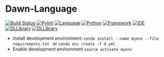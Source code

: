 # Dawn-Language

[![Build Status](https://travis-ci.org/heiseish/Dawn-Language.svg?branch=master)](https://travis-ci.org/heiseish/Dawn-Language)
[![Pylint](https://img.shields.io/static/v1.svg?label=Pylint&message=7.08/10.0&color=informational&logo=Codacy)]([https://travis-ci.com/username/projectname](https://github.com/heiseish/Dawn-Language))
[![Language](https://img.shields.io/static/v1.svg?label=Language&message=Python&color=informational&logo=Python)]([https://travis-ci.com/username/projectname](https://github.com/heiseish/Dawn-Language))
[![Python](https://img.shields.io/static/v1.svg?label=Python&message=3.6.8&color=success)]([https://travis-ci.com/username/projectname](https://github.com/heiseish/Dawn-Language))
[![Framework](https://img.shields.io/static/v1.svg?label=Framework&message=Anaconda&color=blueviolet&logo=Conda-Forge)]([https://travis-ci.com/username/projectname](https://github.com/heiseish/Dawn-Language))
[![IDE](https://img.shields.io/static/v1.svg?label=IDE&message=SublimeText&color=blueviolet&logo=Sublime-Text)]([https://travis-ci.com/username/projectname](https://github.com/heiseish/Dawn-Language))
[![DLLibrary](https://img.shields.io/static/v1.svg?label=DL%20Library&message=Pytorch&color=yellowgreen&logo=Facebook)]([https://travis-ci.com/username/projectname](https://github.com/heiseish/Dawn-Language))
[![DLLibrary](https://img.shields.io/static/v1.svg?label=DL%20Library&message=Tensorflow&color=yellowgreen&logo=Google)]([https://travis-ci.com/username/projectname](https://github.com/heiseish/Dawn-Language))

- Install development environment: `conda install --name myenv --file requirements.txt `
or `conda env create -f d.yml`
- Enable development environment `source activate myenv`